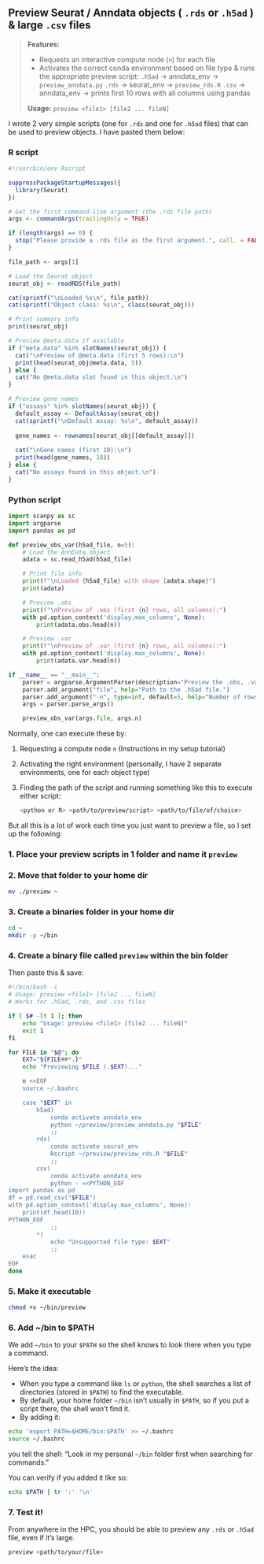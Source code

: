 ## Preview Seurat / Anndata objects ( `.rds` or `.h5ad` ) & large `.csv` files

<aside>

> **Features:**
> 
> - Requests an interactive compute node (`n`) for each file
> - Activates the correct conda environment based on file type & runs the appropriate preview script:
> `.h5ad` → anndata_env → `preview_anndata.py`
> `.rds` → seurat_env → `preview_rds.R`
> `.csv` → anndata_env → prints first 10 rows with all columns using pandas
> 
> **Usage:**
> `preview <file1> [file2 ... fileN]`
> 
</aside>

I wrote 2 very simple scripts (one for `.rds` and one for `.h5ad` files) that can be used to preview objects. I have pasted them below: 

### R script

```r
#!/usr/bin/env Rscript

suppressPackageStartupMessages({
  library(Seurat)
})

# Get the first command-line argument (the .rds file path)
args <- commandArgs(trailingOnly = TRUE)

if (length(args) == 0) {
  stop("Please provide a .rds file as the first argument.", call. = FALSE)
}

file_path <- args[1]

# Load the Seurat object
seurat_obj <- readRDS(file_path)

cat(sprintf("\nLoaded %s\n", file_path))
cat(sprintf("Object class: %s\n", class(seurat_obj)))

# Print summary info
print(seurat_obj)

# Preview @meta.data if available
if ("meta.data" %in% slotNames(seurat_obj)) {
  cat("\nPreview of @meta.data (first 5 rows):\n")
  print(head(seurat_obj@meta.data, 5))
} else {
  cat("No @meta.data slot found in this object.\n")
}

# Preview gene names
if ("assays" %in% slotNames(seurat_obj)) {
  default_assay <- DefaultAssay(seurat_obj)
  cat(sprintf("\nDefault assay: %s\n", default_assay))
  
  gene_names <- rownames(seurat_obj[[default_assay]])
  
  cat("\nGene names (first 10):\n")
  print(head(gene_names, 10))
} else {
  cat("No assays found in this object.\n")
}
```

### Python script

```python
import scanpy as sc
import argparse
import pandas as pd

def preview_obs_var(h5ad_file, n=5):
    # Load the AnnData object
    adata = sc.read_h5ad(h5ad_file)

    # Print file info
    print(f"\nLoaded {h5ad_file} with shape {adata.shape}")
    print(adata)

    # Preview .obs
    print(f"\nPreview of .obs (first {n} rows, all columns):")
    with pd.option_context('display.max_columns', None):
        print(adata.obs.head(n))

    # Preview .var
    print(f"\nPreview of .var (first {n} rows, all columns):")
    with pd.option_context('display.max_columns', None):
        print(adata.var.head(n))

if __name__ == "__main__":
    parser = argparse.ArgumentParser(description="Preview the .obs, .var of an AnnData (.h5ad) file.")
    parser.add_argument("file", help="Path to the .h5ad file.")
    parser.add_argument("-n", type=int, default=5, help="Number of rows to preview (default: 5)")
    args = parser.parse_args()

    preview_obs_var(args.file, args.n)

```

Normally, one can execute these by: 

1. Requesting a compute node `n` (Instructions in my setup tutorial)
2. Activating the right environment (personally, I have 2 separate environments, one for each object type)
3. Finding the path of the script and running something like this to execute either script:
    
    ```bash
    <python or R> <path/to/preview/script> <path/to/file/of/choice>
    ```
    

But all this is a lot of work each time you just want to preview a file, so I set up the following: 

### 1. Place your preview scripts in 1 folder and name it `preview`

### 2. Move that folder to your home dir

```bash
mv ./preview ~
```

### 3. Create a binaries folder in your home dir

```bash
cd ~
mkdir -p ~/bin
```

### 4. Create a binary file called `preview` within the bin folder

Then paste this & save:

```bash
#!/bin/bash -i
# Usage: preview <file1> [file2 ... fileN]
# Works for .h5ad, .rds, and .csv files

if [ $# -lt 1 ]; then
    echo "Usage: preview <file1> [file2 ... fileN]"
    exit 1
fi

for FILE in "$@"; do
    EXT="${FILE##*.}"
    echo "Previewing $FILE (.$EXT)..."

    n <<EOF
    source ~/.bashrc

    case "$EXT" in
        h5ad)
            conda activate anndata_env
            python ~/preview/preview_anndata.py "$FILE"
            ;;
        rds)
            conda activate seurat_env
            Rscript ~/preview/preview_rds.R "$FILE"
            ;;
        csv)
            conda activate anndata_env
            python - <<PYTHON_EOF
import pandas as pd
df = pd.read_csv("$FILE")
with pd.option_context('display.max_columns', None):
    print(df.head(10))
PYTHON_EOF
            ;;
        *)
            echo "Unsupported file type: $EXT"
            ;;
    esac
EOF
done
```

### 5. Make it executable

```bash
chmod +x ~/bin/preview
```

### 6. Add ~/bin to $PATH

We add `~/bin` to your `$PATH` so the shell knows to look there when you type a command.

Here’s the idea:

- When you type a command like `ls` or `python`, the shell searches a list of directories (stored in `$PATH`) to find the executable.
- By default, your home folder `~/bin` isn’t usually in `$PATH`, so if you put a script there, the shell won’t find it.
- By adding it:

```bash
echo 'export PATH=$HOME/bin:$PATH' >> ~/.bashrc
source ~/.bashrc
```

you tell the shell: “Look in my personal `~/bin` folder first when searching for commands.”

You can verify if you added it like so:

```bash
echo $PATH | tr ':' '\n'
```

### 7. Test it!

From anywhere in the HPC, you should be able to preview any `.rds` or `.h5ad` file, even if it’s large.

```bash
preview <path/to/your/file>
```